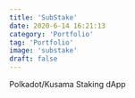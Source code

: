 ```yaml
---
title: 'SubStake'
date: 2020-6-14 16:21:13
category: 'Portfolio'
tag: 'Portfolio'
image: 'substake'
draft: false
---
```


Polkadot/Kusama Staking dApp
